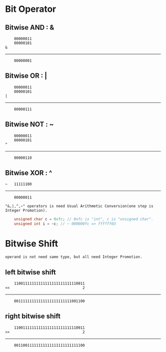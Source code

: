 # Bit Operator

## Bitwise AND : &
        00000011
        00000101
    &
----------------
        00000001
## Bitwise OR  : |
        00000011
        00000101
    |
----------------
        00000111
## Bitwise NOT : ~
        00000011
        00000101
    ^
----------------
        00000110
## Bitwise XOR : ^
    ~   11111100
----------------
        00000011

	"&,|,^,~" operators is need Usual Arithmetic Conversion(one step is Integer Promotion).
```c
	unsigned char c = 0xfc; // 0xfc is "int", c is "unsigned char".
	unsigned int i = ~c; // ~ 000000fc => ffffff03
```

# Bitwise Shift
	operand is not need same type, but all need Integer Promotion.
## left bitwise shift
        11001111111111111111111111110011
    <<                                 2
----------------------------------------
        00111111111111111111111111001100
## right bitwise shift
        11001111111111111111111111110011
    >>                                 2
----------------------------------------
        00110011111111111111111111111100


